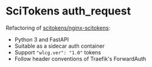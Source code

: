 # SciTokens auth_request

Refactoring of [scitokens/nginx-scitokens](https://github.com/scitokens/nginx-scitokens):
- Python 3 and FastAPI
- Suitable as a sidecar auth container
- Support `"wlcg.ver": "1.0"` tokens
- Follow header conventions of Traefik's ForwardAuth
